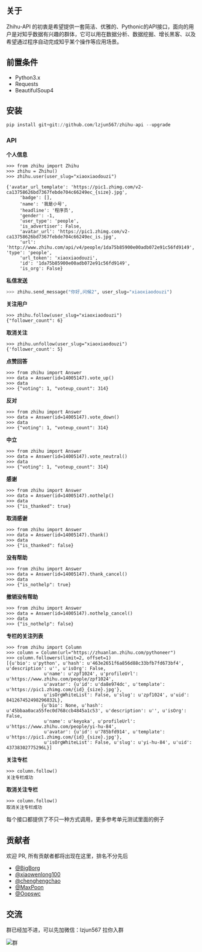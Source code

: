 
## 关于

Zhihu-API 的初衷是希望提供一套简洁、优雅的、Pythonic的API接口，面向的用户是对知乎数据有兴趣的群体，它可以用在数据分析、数据挖掘、增长黑客、以及希望通过程序自动完成知乎某个操作等应用场景。

## 前置条件

* Python3.x
* Requests
* BeautifulSoup4

## 安装

```python
pip install git+git://github.com/lzjun567/zhihu-api --upgrade
```

### API

**个人信息**
```
>>> from zhihu import Zhihu
>>> zhihu = Zhihu()
>>> zhihu.user(user_slug="xiaoxiaodouzi")

{'avatar_url_template': 'https://pic1.zhimg.com/v2-ca13758626bd7367febde704c66249ec_{size}.jpg',
     'badge': [],
     'name': '我是小号',
     'headline': '程序员',
     'gender': -1,
     'user_type': 'people',
     'is_advertiser': False,
     'avatar_url': 'https://pic1.zhimg.com/v2-ca13758626bd7367febde704c66249ec_is.jpg',
     'url': 'http://www.zhihu.com/api/v4/people/1da75b85900e00adb072e91c56fd9149', 'type': 'people',
     'url_token': 'xiaoxiaodouzi',
     'id': '1da75b85900e00adb072e91c56fd9149',
     'is_org': False}
```

**私信发送**

```python
>>> zhihu.send_message("你好,问候2", user_slug="xiaoxiaodouzi")
```

**关注用户**
```
>>> zhihu.follow(user_slug="xiaoxiaodouzi")
{"follower_count": 6}
```
**取消关注**
```
>>> zhihu.unfollow(user_slug="xiaoxiaodouzi")
{'follower_count': 5}
```

**点赞回答**
```
>>> from zhihu import Answer
>>> data = Answer(id=14005147).vote_up()
>>> data
>>> {"voting": 1, "voteup_count": 314}
```

**反对**
```
>>> from zhihu import Answer
>>> data = Answer(id=14005147).vote_down()
>>> data
>>> {"voting": 1, "voteup_count": 314}
```


**中立**
```
>>> from zhihu import Answer
>>> data = Answer(id=14005147).vote_neutral()
>>> data
>>> {"voting": 1, "voteup_count": 314}
```


**感谢**
```
>>> from zhihu import Answer
>>> data = Answer(id=14005147).nothelp()
>>> data
>>> {"is_thanked": true}
```

**取消感谢**
```
>>> from zhihu import Answer
>>> data = Answer(id=14005147).thank()
>>> data
>>> {"is_thanked": false}
```


**没有帮助**
```
>>> from zhihu import Answer
>>> data = Answer(id=14005147).thank_cancel()
>>> data
>>> {"is_nothelp": true}
```

**撤销没有帮助**
```
>>> from zhihu import Answer
>>> data = Answer(id=14005147).nothelp_cancel()
>>> data
>>> {"is_nothelp": false}
```


**专栏的关注列表**
```
>>> from zhihu import Column
>>> column = Column(url="https://zhuanlan.zhihu.com/pythoneer")
>>> column.followers(limit=2, offset=1)
[{u'bio': u'python', u'hash': u'463e2651f6a856d88c33bfb7fd673bf4', u'description': u'', u'isOrg': False,
              u'name': u'zpf1024', u'profileUrl': u'https://www.zhihu.com/people/zpf1024',
              u'avatar': {u'id': u'da8e974dc', u'template': u'https://pic1.zhimg.com/{id}_{size}.jpg'},
              u'isOrgWhiteList': False, u'slug': u'zpf1024', u'uid': 841267452498296832L},
             {u'bio': None, u'hash': u'45bbaa0aca55fec0d768ccb4845a1c53', u'description': u'', u'isOrg': False,
              u'name': u'keyoka', u'profileUrl': u'https://www.zhihu.com/people/yi-hu-84',
              u'avatar': {u'id': u'785bfd914', u'template': u'https://pic1.zhimg.com/{id}_{size}.jpg'},
              u'isOrgWhiteList': False, u'slug': u'yi-hu-84', u'uid': 43738302775296L}]
```


**关注专栏**
```
>>> column.follow()
关注专栏成功
```

**取消关注专栏**
```
>>> column.follow()
取消关注专栏成功
```

每个接口都提供了不只一种方式调用，更多参考单元测试里面的例子


## 贡献者
欢迎 PR, 所有贡献者都将出现在这里，排名不分先后

* [@BigBorg](https://github.com/BigBorg)
* [@xiaowenlong100](https://github.com/xiaowenlong100)
* [@chenghengchao](https://github.com/chenghengchao)
* [@MaxPoon](https://github.com/MaxPoon)
* [@Oopswc](https://github.com/Oopswc)

## 交流
群已经加不进，可以先加微信：lzjun567 拉你入群

![群](https://dn-mhke0kuv.qbox.me/30f70119cd4a840560d4.jpeg)

